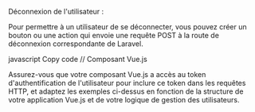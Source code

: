 
<template>
  <form @submit.prevent="resetPassword">
    <input v-model="password" type="password" placeholder="Nouveau mot de passe">
    <input v-model="password_confirmation" type="password" placeholder="Confirmez le mot de passe">
    <button type="submit">Réinitialiser le mot de passe</button>
  </form>
</template>

<script>
export default {
  data() {
    return {
      password: '',
      password_confirmation: '',
    };
  },
  methods: {
    async resetPassword() {
      try {
        const token = 'le-token-reçu-de-l-email'; // Obtenez le token du lien de réinitialisation
        const response = await axios.post('/api/password/reset', {
          email: 'email-utilisateur',
          password: this.password,
          password_confirmation: this.password_confirmation,
          token: token,
        });
        console.log(response.data); // Le message de succès ou d'erreur sera renvoyé par Laravel
      } catch (error) {
        console.error(error);
      }
    },
  },
};
</script>
Déconnexion de l'utilisateur :

Pour permettre à un utilisateur de se déconnecter, vous pouvez créer un bouton ou une action qui envoie une requête POST à la route de déconnexion correspondante de Laravel.

javascript
Copy code
// Composant Vue.js
<template>
  <button @click="logout">Déconnexion</button>
</template>

<script>
export default {
  methods: {
    async logout() {
      try {
        const response = await axios.post('/api/logout');
        console.log(response.data); // Le message de succès ou d'erreur sera renvoyé par Laravel
        // Vous pouvez rediriger l'utilisateur vers la page d'accueil ou effectuer d'autres actions ici
      } catch (error) {
        console.error(error);
      }
    },
  },
};
</script>
Assurez-vous que votre composant Vue.js a accès au token d'authentification de l'utilisateur pour inclure ce token dans les requêtes HTTP, et adaptez les exemples ci-dessus en fonction de la structure de votre application Vue.js et de votre logique de gestion des utilisateurs.





